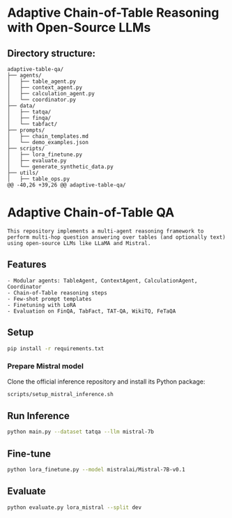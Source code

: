 # Adaptive Chain-of-Table Reasoning with Open-Source LLMs

## Directory structure:

```
adaptive-table-qa/
├── agents/
│   ├── table_agent.py
│   ├── context_agent.py
│   ├── calculation_agent.py
│   └── coordinator.py
├── data/
│   ├── tatqa/
│   ├── finqa/
│   └── tabfact/
├── prompts/
│   ├── chain_templates.md
│   └── demo_examples.json
├── scripts/
│   ├── lora_finetune.py
│   ├── evaluate.py
│   └── generate_synthetic_data.py
├── utils/
│   ├── table_ops.py
@@ -40,26 +39,26 @@ adaptive-table-qa/
```

# Adaptive Chain-of-Table QA
```
This repository implements a multi-agent reasoning framework to perform multi-hop question answering over tables (and optionally text) using open-source LLMs like LLaMA and Mistral.
```
## Features
```
- Modular agents: TableAgent, ContextAgent, CalculationAgent, Coordinator
- Chain-of-Table reasoning steps
- Few-shot prompt templates
- Finetuning with LoRA
- Evaluation on FinQA, TabFact, TAT-QA, WikiTQ, FeTaQA
```
## Setup
```bash
pip install -r requirements.txt
```

### Prepare Mistral model
Clone the official inference repository and install its Python package:
```bash
scripts/setup_mistral_inference.sh
```


## Run Inference
```bash
python main.py --dataset tatqa --llm mistral-7b
```

## Fine-tune
```bash
python lora_finetune.py --model mistralai/Mistral-7B-v0.1
```

## Evaluate
```bash
python evaluate.py lora_mistral --split dev
```
